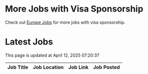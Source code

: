 # More Jobs with Visa Sponsorship

Check out [Europe Jobs](https://github.com/sureshparimi/europejobs#latest-jobs) for more jobs with visa sponsorship.

# Latest Jobs

This page is updated at April 12, 2025 07:20:37

| Job Title | Job Location | Job Link | Job Posted |
| --- | --- | --- | --- |
